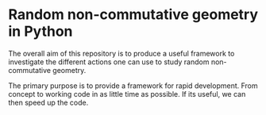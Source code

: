# Random non-commutative geometry in Python

The overall aim of this repository is to produce a useful framework to investigate the different actions one can use to study random non-commutative geometry.

The primary purpose is to provide a framework for rapid development. From concept to working code in as little time as possible. If its useful, we can then speed up the code.
